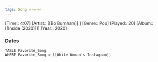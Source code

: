 ```yaml
---
tags: Song ⭐⭐⭐⭐⭐ 
---
```

[Time:: 4:07]
[Artist:: [[Bo Burnham]] ]
[Genre:: Pop]
[Played:: 20]
[Album:: [[Inside (2020)]]]
[Year:: 2020]
### Dates
````dataview
TABLE Favorite_Song
WHERE Favorite_Song = [[White Woman's Instagram]]
````